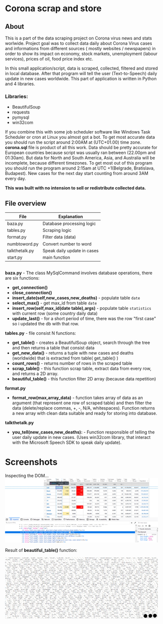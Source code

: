 # Corona scrap and store

## About

This is a part of the data scraping project on Corona virus news and stats worlwide. Project goal was to collect data daily about Corona Virus cases and informations from different sources ( mostly websites / newspapers) in order to show its impact on economy, stock markets, unemployment (labour services), prices of oil, food price index etc.

In this small application/script, data is scraped, collected, filtered and stored in local database. After that program will tell the user (Text-to-Speech) daily update in new cases worldwide. This part of application is written in Python and 4 libraries.

### Libraries:
* BeautifulSoup
* requests
* pymysql
* win32com 

If you combine this with some job scheduler software like Windows Task Scheduler or cron at Linux you almost got a bot.
To get most accurate data you should run the script around 2:00AM at (UTC+01.00) time zone.
**corona.sql** file is product of all this work. Data should be pretty accurate for European countries because script was usually ran between (22.00pm and 01:30am). But data for North and South America, Asia, and Australia will be incomplete, because different timezones. To get most out of this program you should run the program around 2:15am at UTC +1(Belgrade, Bratislava, Budapest). 
New cases for the next day start counting from around 3AM every day.

 **This was built with no intension to sell or redistribute collected data.**

## File overview



File | Explanation
------------ | -------------
baza.py | Database processing logic
tables.py | Scraping logic
format.py | Filter data (data)
numbtoword.py | Convert number to word
talkthetalk.py | Speak daily update in cases
start.py | main function


## 

**baza.py** - The class MySqlCommand involves database operations, there are six functions:
  * **get_connection()**
  * **close_connection()**
  * **insert_date(self,new_cases,new_deaths)** - populate table `date`
  * **select_max()** - get max_id from table `date`
  * **insert_row(self,max_id(date table),args)** - populate table `statistics` with current row (some country daily data)
  * **update_last()** - for a short period of time, there was the row "first case" so i updated the db with that row.
  
**tables.py** - file consist N functions:
  * **get_table()** - creates a BeautifulSoup object, search through the tree and then returns a table that consist data
  * **get_new_data()** - returns a tuple with new cases and deaths (worldwide) that is extracted from table( get_table() )
  * **count_rows()** - returns number of rows in the scraped table
  * **scrap_table()** - this function scrap table, extract data from every row, and returns a 2D array.
  * **beautiful_table()** - this function filter 2D array (because data repetition)
 
**format.py**
  * **format_row(max,array_data)** - function takes array of data as an argument (that represent one row of scraped table) and then filter the data (delete/replace commas, +, -, N/A, whitespaces). Function returns a new array with clean data suitable and ready for storing into database.
 
 **talkthetalk.py**
   * **you_tell(new_cases,new_deaths):** - Function responsible of telling the user daily update in new cases. (Uses win32com library, that interact with the Microsoft Speech SDK to speak daily update).
   
   
# Screenshots

Inspecting the DOM...
![](screenshots/dom.png)
`   
`


Result of **beautiful_table()** function:



![](screenshots/data2.png)

